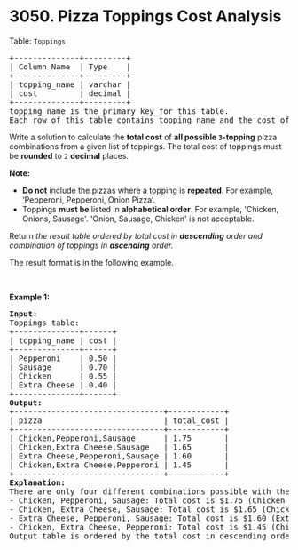 # 3050. Pizza Toppings Cost Analysis

<p>Table: <code><font face="monospace">Toppings</font></code></p>

<pre>
+--------------+---------+ 
| Column Name  | Type    | 
+--------------+---------+ 
| topping_name | varchar | 
| cost         | decimal |
+--------------+---------+
topping_name is the primary key for this table.
Each row of this table contains topping name and the cost of the topping. 
</pre>

<p>Write a solution to calculate the <strong>total cost</strong> of <strong>all possible <code>3</code>-topping</strong> pizza combinations from a given list of toppings. The total cost of toppings must be <strong>rounded</strong> to <code>2</code> <strong>decimal</strong> places.</p>

<p><strong>Note:</strong></p>

<ul>
	<li><strong>Do not</strong> include the pizzas where a topping is <strong>repeated</strong>. For example, &lsquo;Pepperoni, Pepperoni, Onion Pizza&rsquo;.</li>
	<li>Toppings <strong>must be</strong> listed in <strong>alphabetical order</strong>. For example, &#39;Chicken, Onions, Sausage&#39;. &#39;Onion, Sausage, Chicken&#39; is not acceptable.</li>
</ul>

<p>Return<em> the result table ordered by total cost in</em> <em><strong>descending</strong></em> <em>order and combination of toppings in <strong>ascending</strong> order.</em></p>

<p>The result format is in the following example.</p>

<p>&nbsp;</p>
<p><strong class="example">Example 1:</strong></p>

<pre>
<strong>Input:</strong> 
Toppings table:
+--------------+------+
| topping_name | cost |
+--------------+------+
| Pepperoni    | 0.50 |
| Sausage      | 0.70 |
| Chicken      | 0.55 |
| Extra Cheese | 0.40 |
+--------------+------+
<strong>Output:</strong> 
+--------------------------------+------------+
| pizza                          | total_cost | 
+--------------------------------+------------+
| Chicken,Pepperoni,Sausage      | 1.75       |  
| Chicken,Extra Cheese,Sausage   | 1.65       |
| Extra Cheese,Pepperoni,Sausage | 1.60       |
| Chicken,Extra Cheese,Pepperoni | 1.45       | 
+--------------------------------+------------+
<strong>Explanation:</strong> 
There are only four different combinations possible with the three topings:
- Chicken, Pepperoni, Sausage: Total cost is $1.75 (Chicken $0.55, Pepperoni $0.50, Sausage $0.70).
- Chicken, Extra Cheese, Sausage: Total cost is $1.65 (Chicken $0.55, Extra Cheese $0.40, Sausage $0.70).
- Extra Cheese, Pepperoni, Sausage: Total cost is $1.60 (Extra Cheese $0.40, Pepperoni $0.50, Sausage $0.70).
- Chicken, Extra Cheese, Pepperoni: Total cost is $1.45 (Chicken $0.55, Extra Cheese $0.40, Pepperoni $0.50).
Output table is ordered by the total cost in descending order.</pre>
